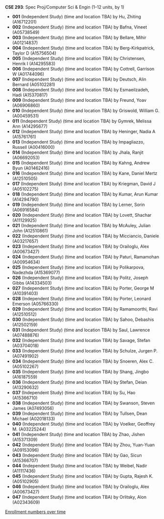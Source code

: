 **CSE 293**: Spec Proj/Computer Sci & Engin (1–12 units, by 1)

- **001** (Independent Study) (time and location TBA) by Hu, Zhiting (A16712201)
- **002** (Independent Study) (time and location TBA) by Bafna, Vineet (A05738549)
- **003** (Independent Study) (time and location TBA) by Bellare, Mihir (A01214837)
- **004** (Independent Study) (time and location TBA) by Berg-Kirkpatrick, Taylor D (A15756504)
- **005** (Independent Study) (time and location TBA) by Christensen, Henrik I (A14295583)
- **006** (Independent Study) (time and location TBA) by Cottrell, Garrison W (A01744096)
- **007** (Independent Study) (time and location TBA) by Deutsch, Alin Bernard (A05102281)
- **008** (Independent Study) (time and location TBA) by Esmaeilzadeh, Hadi (A15370817)
- **009** (Independent Study) (time and location TBA) by Freund, Yoav (A06906860)
- **010** (Independent Study) (time and location TBA) by Griswold, William G. (A00459531)
- **011** (Independent Study) (time and location TBA) by Gymrek, Melissa Ann (A14295677)
- **012** (Independent Study) (time and location TBA) by Heninger, Nadia A (A15761761)
- **013** (Independent Study) (time and location TBA) by Impagliazzo, Russell (A00416000)
- **014** (Independent Study) (time and location TBA) by Jhala, Ranjit (A06692053)
- **015** (Independent Study) (time and location TBA) by Kahng, Andrew Byun (A01462416)
- **016** (Independent Study) (time and location TBA) by Kane, Daniel Mertz (A12510505)
- **017** (Independent Study) (time and location TBA) by Kriegman, David J (A05102275)
- **018** (Independent Study) (time and location TBA) by Kumar, Arun Kumar (A14294790)
- **019** (Independent Study) (time and location TBA) by Lerner, Sorin (A06916584)
- **020** (Independent Study) (time and location TBA) by Lovett, Shachar (A11129925)
- **021** (Independent Study) (time and location TBA) by McAuley, Julian John (A12510861)
- **022** (Independent Study) (time and location TBA) by Micciancio, Daniele (A03217657)
- **023** (Independent Study) (time and location TBA) by Orailoglu, Alex (A00673427)
- **024** (Independent Study) (time and location TBA) by Paturi, Ramamohan (A00954634)
- **025** (Independent Study) (time and location TBA) by Polikarpova, Nadezhda (A15369077)
- **026** (Independent Study) (time and location TBA) by Politz, Joseph Gibbs (A14334503)
- **027** (Independent Study) (time and location TBA) by Porter, George M (A10391403)
- **028** (Independent Study) (time and location TBA) by Porter, Leonard Emerson (A05766330)
- **029** (Independent Study) (time and location TBA) by Ramamoorthi, Ravi (A12510512)
- **030** (Independent Study) (time and location TBA) by Sahoo, Debashis (A12502159)
- **031** (Independent Study) (time and location TBA) by Saul, Lawrence (A07488876)
- **032** (Independent Study) (time and location TBA) by Savage, Stefan (A03704018)
- **033** (Independent Study) (time and location TBA) by Schulze, Jurgen P. (A07491902)
- **034** (Independent Study) (time and location TBA) by Snoeren, Alex C. (A05102267)
- **035** (Independent Study) (time and location TBA) by Shang, Jingbo (A16187559)
- **036** (Independent Study) (time and location TBA) by Stefan, Deian (A13290632)
- **037** (Independent Study) (time and location TBA) by Su, Hao (A15366710)
- **038** (Independent Study) (time and location TBA) by Swanson, Steven James (A07493056)
- **039** (Independent Study) (time and location TBA) by Tullsen, Dean Michael (A02018133)
- **040** (Independent Study) (time and location TBA) by Voelker, Geoffrey M. (A03225244)
- **041** (Independent Study) (time and location TBA) by Zhao, Jishen (A15371309)
- **042** (Independent Study) (time and location TBA) by Zhou, Yuan-Yuan (A09153096)
- **043** (Independent Study) (time and location TBA) by Gao, Sicun (A15366707)
- **044** (Independent Study) (time and location TBA) by Weibel, Nadir (A11117436)
- **045** (Independent Study) (time and location TBA) by Gupta, Rajesh K. (A05102905)
- **046** (Independent Study) (time and location TBA) by Orailoglu, Alex (A00673427)
- **047** (Independent Study) (time and location TBA) by Orlitsky, Alon (A02343609)

[Enrollment numbers over time](./CSE293.tsv)
